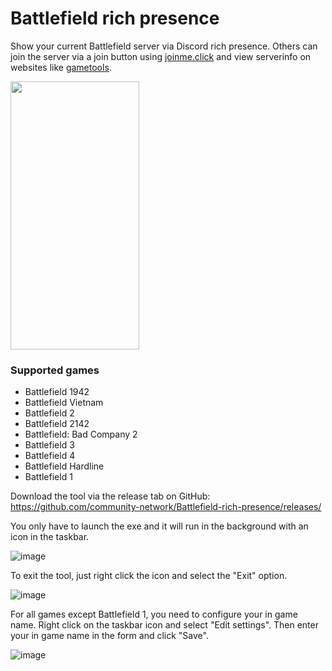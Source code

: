# Battlefield rich presence
Show your current Battlefield server via Discord rich presence. Others can join the server via a join button using [joinme.click](https://joinme.click/) and view serverinfo on websites like [gametools](https://gametools.network/).

<img src="https://user-images.githubusercontent.com/22680656/179843558-a7c8424a-4ded-4f11-bb81-21a21509f6f6.png" data-canonical-src="https://user-images.githubusercontent.com/22680656/179843558-a7c8424a-4ded-4f11-bb81-21a21509f6f6.png" width="206" height="429" />

### Supported games
- Battlefield 1942
- Battlefield Vietnam
- Battlefield 2
- Battlefield 2142
- Battlefield: Bad Company 2
- Battlefield 3
- Battlefield 4
- Battlefield Hardline
- Battlefield 1

Download the tool via the release tab on GitHub: https://github.com/community-network/Battlefield-rich-presence/releases/

You only have to launch the exe and it will run in the background with an icon in the taskbar.

![image](https://user-images.githubusercontent.com/22680656/177947255-063bcee5-594c-4dbe-a471-6a4a2fe17440.png)

To exit the tool, just right click the icon and select the "Exit" option.

![image](https://user-images.githubusercontent.com/22680656/179611255-31dac7fe-962a-4796-837a-bbdc6830a2fc.png)

For all games except Battlefield 1, you need to configure your in game name. Right click on the taskbar icon and select "Edit settings". Then enter your in game name in the form and click "Save".

![image](https://user-images.githubusercontent.com/22680656/179611678-e874923d-36b3-4d5c-a807-61d13a6686f7.png)
